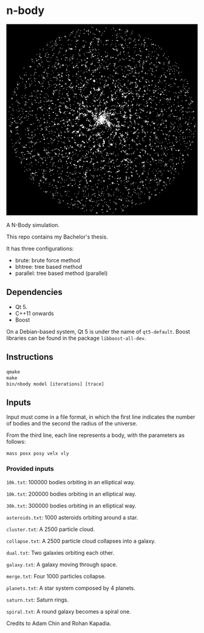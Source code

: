 # n-body

![Screenshot](screenshot.png)

A N-Body simulation.

This repo contains my Bachelor's thesis.

It has three configurations:
* brute: brute force method
* bhtree: tree based method
* parallel: tree based method (parallel)

## Dependencies
* Qt 5.
* C++11 onwards
* Boost

On a Debian-based system, Qt 5 is under the name of `qt5-default`. Boost libraries can be found in the package `libboost-all-dev`.

## Instructions
```
qmake
make
bin/nbody model [iterations] [trace]
```

## Inputs
Input must come in a file format, in which the first line indicates the number of bodies and the second the radius of the universe.

From the third line, each line represents a body, with the parameters as follows:

```
mass posx posy velx vly
```

### Provided inputs
`10k.txt`: 100000 bodies orbiting in an elliptical way.

`10k.txt`: 200000 bodies orbiting in an elliptical way.

`30k.txt`: 300000 bodies orbiting in an elliptical way.

`asteroids.txt`: 1000 asteroids orbiting around a star.

`cluster.txt`: A 2500 particle cloud.

`collapse.txt`: A 2500 particle cloud collapses into a galaxy.

`dual.txt`: Two galaxies orbiting each other.

`galaxy.txt`: A galaxy moving through space.

`merge.txt`: Four 1000 particles collapse.

`planets.txt`: A star system composed by 4 planets.

`saturn.txt`: Saturn rings.

`spiral.txt`: A round galaxy becomes a spiral one.

Credits to Adam Chin and Rohan Kapadia.
